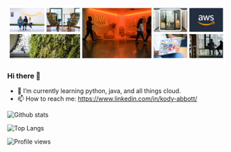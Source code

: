 ![Kody Abbott](https://github.com/kodyabbott/kodyabbott/blob/main/kodyabbottheader.png)

### Hi there 👋

- 🌱  I’m currently learning python, java, and all things cloud.
- 📫  How to reach me: https://www.linkedin.com/in/kody-abbott/

<!--
**kodyabbott/kodyabbott** is a ✨ _special_ ✨ repository because its `README.md` (this file) appears on your GitHub profile.
Here are some ideas to get you started:
- 🔭 I’m currently working on ...
- 🌱 I’m currently learning ...
- 👯 I’m looking to collaborate on ...
- 🤔 I’m looking for help with ...
- 💬 Ask me about ...
- 📫 How to reach me: ...
- 😄 Pronouns: ...
- ⚡ Fun fact: ...
-->

![Github stats](https://github-readme-stats-ten-gilt.vercel.app/api?username=kodyabbott&show_icons=true&theme=tokyonight)

![Top Langs](https://github-readme-stats-ten-gilt.vercel.app/api/top-langs/?username=kodyabbott&layout=compact&theme=tokyonight)

![Profile views](https://gpvc.arturio.dev/kodyabbott)
